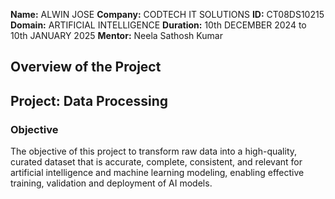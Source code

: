 **Name:** ALWIN JOSE
**Company:** CODTECH IT SOLUTIONS
**ID:** CT08DS10215
**Domain:** ARTIFICIAL INTELLIGENCE
**Duration:** 10th DECEMBER 2024 to 10th JANUARY 2025
**Mentor:** Neela Sathosh Kumar


## Overview of the Project

## Project: Data Processing

### Objective
The objective of this project to transform raw data into a high-quality, curated dataset that is accurate, complete, consistent, and relevant for artificial intelligence and machine learning modeling, enabling effective training, validation and deployment of AI models.

